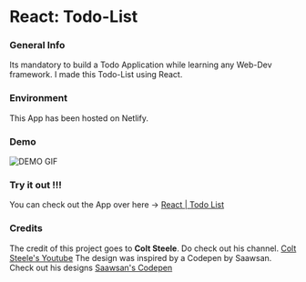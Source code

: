 # React: Todo-List

### General Info

Its mandatory to build a Todo Application while learning any Web-Dev framework. I made this Todo-List using React.

### Environment

This App has been hosted on Netlify.

### Demo

![DEMO GIF](https://github.com/prithviBytes/react-todolist-app/blob/main/TodoList%20(2).gif?raw=true)

### Try it out !!!

You can check out the App over here -> <a href="https://csb-731nl.netlify.app/">React | Todo List</a>

### Credits

The credit of this project goes to **Colt Steele**. Do check out his channel. <a href="https://www.youtube.com/channel/UCrqAGUPPMOdo0jfQ6grikZw">Colt Steele's Youtube</a>
The design was inspired by a Codepen by Saawsan. Check out his designs <a href="https://codepen.io/saawsan">Saawsan's Codepen</a>



